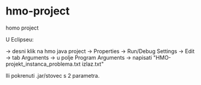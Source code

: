 hmo-project
===========

homo project

U Eclipseu:

  -> desni klik na hmo java project
  -> Properties
  -> Run/Debug Settings
  -> Edit
  -> tab Arguments
  -> u polje Program Arguments 
  -> napisati "HMO-projekt_instanca_problema.txt izlaz.txt"
  
Ili pokrenuti .jar/stovec s 2 parametra.
